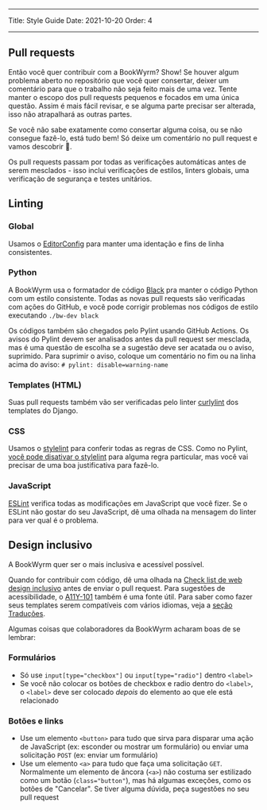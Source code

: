 - - -
Title: Style Guide Date: 2021-10-20 Order: 4
- - -

## Pull requests

Então você quer contribuir com a BookWyrm? Show! Se houver algum problema aberto no repositório que você quer consertar, deixer um comentário para que o trabalho não seja feito mais de uma vez. Tente manter o escopo dos pull requests pequenos e focados em uma única questão. Assim é mais fácil revisar, e se alguma parte precisar ser alterada, isso não atrapalhará as outras partes.

Se você não sabe exatamente como consertar alguma coisa, ou se não consegue fazê-lo, está tudo bem! Só deixe um comentário no pull request e vamos descobrir 💖.

Os pull requests passam por todas as verificações automáticas antes de serem mesclados - isso inclui verificações de estilos, linters globais, uma verificação de segurança e testes unitários.

## Linting

### Global

Usamos o [EditorConfig](https://editorconfig.org) para manter uma identação e fins de linha consistentes.

### Python

A BookWyrm usa o formatador de código [Black](https://github.com/psf/black) pra manter o código Python com um estilo consistente. Todas as novas pull requests são verificadas com ações do GitHub, e você pode corrigir problemas nos códigos de estilo executando `./bw-dev black`

Os códigos também são chegados pelo Pylint usando GitHub Actions. Os avisos do Pylint devem ser analisados antes da pull request ser mesclada, mas é uma questão de escolha se a sugestão deve ser acatada ou o aviso, suprimido. Para suprimir o aviso, coloque um comentário no fim ou na linha acima do aviso: `# pylint: disable=warning-name`

### Templates (HTML)

Suas pull requests também vão ser verificadas pelo linter [curlylint](https://www.curlylint.org) dos templates do Django.

### CSS

Usamos o [stylelint](https://stylelint.io) para conferir todas as regras de CSS. Como no Pylint, [você pode disativar o stylelint](https://stylelint.io/user-guide/ignore-code) para alguma regra particular, mas você vai precisar de uma boa justificativa para fazê-lo.

### JavaScript

[ESLint](https://eslint.org) verifica todas as modificações em JavaScript que você fizer. Se o ESLint não gostar do seu JavaScript, dê uma olhada na mensagem do linter para ver qual é o problema.

## Design inclusivo

A BookWyrm quer ser o mais inclusiva e acessível possível.

Quando for contribuir com código, dê uma olhada na [Check list de web design inclusivo](https://github.com/bookwyrm-social/bookwyrm/discussions/1354) antes de enviar o pull request. Para sugestões de acessibilidade, o [A11Y-101](https://www.a11y-101.com/development) também é uma fonte útil. Para saber como fazer seus templates serem compatíveis com vários idiomas, veja a [seção Traduções](/translations.html).

Algumas coisas que colaboradores da BookWyrm acharam boas de se lembrar:

### Formulários

* Só use `input[type="checkbox"]` ou `input[type="radio"]` dentro `<label>`
* Se você não colocar os botões de checkbox e radio dentro do `<label>`, o `<label>` deve ser colocado _depois_ do elemento ao que ele está relacionado

### Botões e links

* Use um elemento `<button>` para tudo que sirva para disparar uma ação de JavaScript (ex: esconder ou mostrar um formulário) ou enviar uma solicitação `POST` (ex: enviar um formulário)
* Use um elemento `<a>` para tudo que faça uma solicitação `GET`. Normalmente um elemento de âncora (`<a>`) não costuma ser estilizado como um botão (`class="button"`), mas há algumas exceções, como os botões de "Cancelar". Se tiver alguma dúvida, peça sugestões no seu pull request
